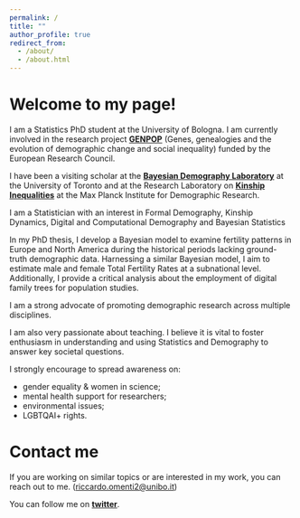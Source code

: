```yaml
---
permalink: /
title: ""
author_profile: true
redirect_from: 
  - /about/
  - /about.html
---
```




Welcome to my page!
======

I am a Statistics PhD student at the University of Bologna. I am currently involved in the research project [**GENPOP**](http://genpop.org) (Genes, genealogies and the evolution of demographic change and social inequality) funded by the European Research Council. 

I have been a visiting scholar at the [**Bayesian Demography Laboratory**](https://www.monicaalexander.com/lab/) at the University of Toronto and at the Research Laboratory on [**Kinship Inequalities**](https://www.demogr.mpg.de/en/research_6120/independent_research_groups_11668/kinship_inequalities_10703/team/) at the Max Planck Institute for Demographic Research.

I am a Statistician with an interest in Formal Demography, Kinship Dynamics, Digital and Computational Demography and Bayesian Statistics

In my PhD thesis, I develop a Bayesian model to examine fertility patterns in Europe and North America during the historical periods lacking ground-truth demographic data. Harnessing a similar
Bayesian model, I aim to estimate male and female Total Fertility Rates at a subnational level. Additionally, I provide a critical analysis about the employment of digital family trees for population studies.


I am a strong advocate of promoting demographic research across multiple disciplines. 

I am also very passionate about teaching. I believe it is vital to foster enthusiasm in understanding and using Statistics and Demography to answer key societal questions.

I strongly encourage to spread awareness on:

- gender equality & women in science;
- mental health support for researchers;
- environmental issues;
- LGBTQAI+ rights.


Contact me
======

If you are working on similar topics or are interested in my work, you can reach out to me. (riccardo.omenti2@unibo.it)

You can follow me on [**twitter**](https://twitter.com/OmentiRiccardo).

